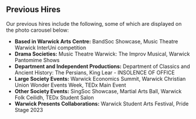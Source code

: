 ## Previous Hires

Our previous hires include the following, some of which are displayed on the photo carousel below:

* **Based in Warwick Arts Centre:** BandSoc Showcase, Music Theatre Warwick InterUni competition
* **Drama Societies:** Music Theatre Warwick: The Improv Musical, Warwick Pantomime Shows
* **Department and Independent Productions:** Department of Classics and Ancient History: The Persians, King Lear - INSOLENCE OF OFFICE
* **Large Society Events:** Warwick Economics Summit, Warwick Christian Union Wonder Events Week, TEDx Main Event
* **Other Society Events:** SingSoc Showcase, Martial Arts Ball, Warwick Folk Ceilidh, TEDx Student Salon
* **Warwick Presents Collaborations:** Warwick Student Arts Festival, Pride Stage 2023
